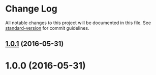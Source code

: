 # Change Log

All notable changes to this project will be documented in this file. See [standard-version](https://github.com/conventional-changelog/standard-version) for commit guidelines.

<a name="1.0.1"></a>
## [1.0.1](https://github.com/mattgoucher/mattgoucher.com/compare/v1.0.0...v1.0.1) (2016-05-31)



<a name="1.0.0"></a>
# 1.0.0 (2016-05-31)
